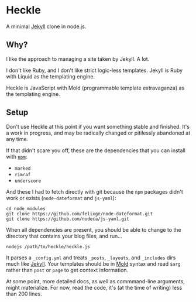 # Heckle

A minimal [Jekyll][1] clone in node.js.

[1]: https://github.com/mojombo/jekyll

## Why?

I like the approach to managing a site taken by Jekyll. A lot.

I don't like Ruby, and I don't like strict logic-less templates.
Jekyll is Ruby with Liquid as the templating engine.

Heckle is JavaScript with Mold (programmable template extravaganza) as
the templating engine.

## Setup

Don't use Heckle at this point if you want something stable and
finished. It's a work in progress, and may be radically changed or
pitilessly abandoned at any time.

If that didn't scare you off, these are the dependencies that you can
install with [`npm`][2]:

[2]: https://npmjs.org/

- `marked`
- `rimraf`
- `underscore`

And these I had to fetch directly with git because the `npm` packages
didn't work or exists (`node-dateformat` and `js-yaml`):

    cd node_modules
    git clone https://github.com/felixge/node-dateformat.git
    git clone https://github.com/nodeca/js-yaml.git

When all dependencies are present, you should be able to change to the
directory that contains your blog files, and run...

    nodejs /path/to/heckle/heckle.js

It parses a `_config.yml` and treats `_posts`, `_layouts`, and
`_includes` dirs much like [Jekyll][1]. Your templates should be in
[Mold][3] syntax and read `$arg` rather than `post` or `page` to get
context information.

[3]: http://marijnhaverbeke.nl/mold/

At some point, more detailed docs, as well as commmand-line arguments,
might materialize. For now, read the code, it's (at the time of
writing) less than 200 lines.
